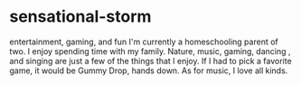 # sensational-storm
entertainment, gaming, and fun
I'm currently a homeschooling parent of two. I enjoy spending time with my family. Nature, music, gaming, dancing , and singing are just a few of the things that I enjoy. If I had to pick a favorite game, it would be Gummy Drop, hands down. As for music, I love all kinds. 
